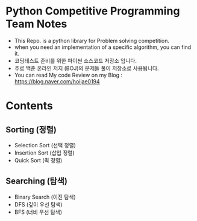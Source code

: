 # Python Competitive Programming Team Notes
* This Repo. is a python library for Problem solving competition.
* when you need an implementation of a specific algorithm, you can find it.
* 코딩테스트 준비를 위한 파이썬 소스코드 저장소 입니다.
* 주로 백준 온라인 저지 (BOJ)의 문제들 풀이 저장소로 사용됩니다.
* You can read My code Review on my Blog : https://blog.naver.com/hoijae0194

# Contents

## Sorting (정렬)
* Selection Sort (선택 정렬)
* Insertion Sort (삽입 정렬)
* Quick Sort (퀵 정렬)

## Searching (탐색)
* Binary Search (이진 탐색)
* DFS (깊이 우선 탐색)
* BFS (너비 우선 탐색)
